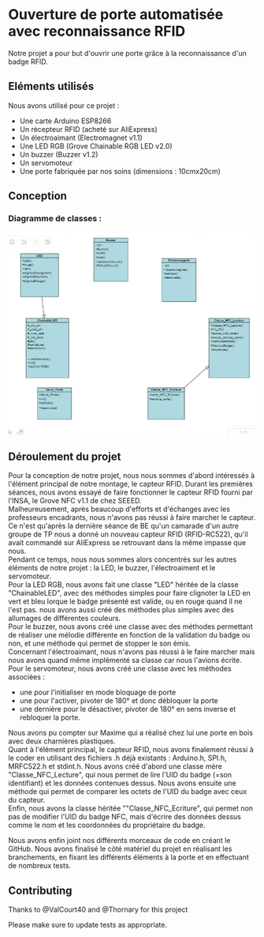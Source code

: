 # Ouverture de porte automatisée avec reconnaissance RFID

Notre projet a pour but d'ouvrir une porte grâce à la reconnaissance d'un badge RFID. 

## Eléments utilisés

Nous avons utilisé pour ce projet :
- Une carte Arduino ESP8266
- Un récepteur RFID (acheté sur AliExpress)
- Un électroaimant (Electromagnet v1.1)
- Une LED RGB (Grove Chainable RGB LED v2.0)
- Un buzzer (Buzzer v1.2)
- Un servomoteur
- Une porte fabriquée par nos soins (dimensions : 10cmx20cm)

## Conception

### Diagramme de classes :

![diagramme de classe](Diagramme_Classes.png)

## Déroulement du projet

Pour la conception de notre projet, nous nous sommes d'abord intéressés à l'élément principal de notre montage, le capteur RFID. Durant les premières séances, nous avons essayé de faire fonctionner le capteur RFID fourni par l'INSA, le Grove NFC v1.1 de chez SEEED.  
Malheureusement, après beaucoup d'efforts et d'échanges avec les professeurs encadrants, nous n'avons pas réussi à faire marcher le capteur. Ce n'est qu'après la dernière séance de BE qu'un camarade d'un autre groupe de TP nous a donné un nouveau capteur RFID (RFID-RC522), qu'il avait commandé sur AliExpress se retrouvant dans la même impasse que nous.  
Pendant ce temps, nous nous sommes alors concentrés sur les autres éléments de notre projet : la LED, le buzzer, l'électroaiment et le servomoteur.   
Pour la LED RGB, nous avons fait une classe "LED" héritée de la classe "ChainableLED", avec des méthodes simples pour faire clignoter la LED en vert et bleu lorque le badge présenté est valide, ou en rouge quand il ne l'est pas. nous avons aussi créé des méthodes plus simples avec des allumages de différentes couleurs.  
Pour le buzzer, nous avons créé une classe avec des méthodes permettant de réaliser une mélodie différente en fonction de la validation du badge ou non, et une méthode qui permet de stopper le son émis.  
Concernant l'électroaimant, nous n'avons pas réussi à le faire marcher mais nous avons quand même implémenté sa classe car nous l'avions écrite.
Pour le servomoteur, nous avons créé une classe avec les méthodes associées : 
- une pour l'initialiser en mode bloquage de porte
- une pour l'activer, pivoter de 180° et donc débloquer la porte
- une dernière pour le désactiver, pivoter de 180° en sens inverse et rebloquer la porte.    

Nous avons pu compter sur Maxime qui a réalisé chez lui une porte en bois avec deux charnières plastiques.  
Quant à l'élément principal, le capteur RFID, nous avons finalement réussi à le coder en utilisant des fichiers .h déjà existants : Arduino.h, SPI.h, MRFC522.h et stdint.h. Nous avons créé d'abord une classe mère "Classe_NFC_Lecture", qui nous permet de lire l'UID du badge (=son identifiant) et les données contenues dessus. Nous avons ensuite une méthode qui permet de comparer les octets de l'UID du badge avec ceux du capteur.   
Enfin, nous avons la classe héritée ""Classe_NFC_Ecriture", qui permet non pas de modifier l'UID du badge NFC, mais d'écrire des données dessus comme le nom et les coordonnées du propriétaire du badge.

Nous avons enfin joint nos différents morceaux de code en créant le GitHub. Nous avons finalisé le côté matériel du projet en réalisant les branchements, en fixant les différents éléments à la porte et en effectuant de nombreux tests.

## Contributing

Thanks to @ValCourt40 and @Thornary for this project

Please make sure to update tests as appropriate.
